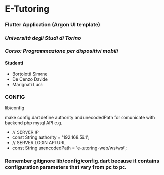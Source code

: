 # E-Tutoring 
### Flutter Application (Argon UI template)

### *Università degli Studi di Torino*

### *Corso: Programmazione per dispositivi mobili*

#### Studenti
+ Bortolotti Simone
+  De Cenzo Davide
+  Marignati Luca

### CONFIG

lib\config

make config.dart
define authority and unecodedPath for comunicate with backend php mysql API
e.g. 
- // SERVER IP
- const String authority = '192.168.56.1';
- // SERVER LOGIN API URL
- const String unencodedPath = 'e-tutoring-web/ws/ws/';

### Remember gitignore lib/config/config.dart because it contains configuration parameters that vary from pc to pc.